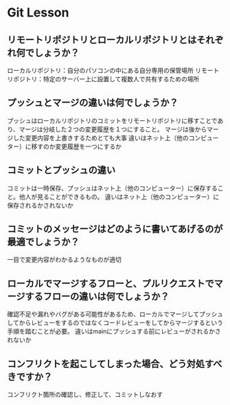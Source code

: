 # Git Lesson

## リモートリポジトリとローカルリポジトリとはそれぞれ何でしょうか？
ローカルリポジトリ：自分のパソコンの中にある自分専用の保管場所
リモートリポジトリ：特定のサーバー上に設置して複数人で共有するための場所

## プッシュとマージの違いは何でしょうか？
プッシュはローカルリポジトリのコミットをリモートリポジトリに移すことであり、マージは分岐した２つの変更履歴を１つにすること。
マージは後からマージした変更内容を上書きするためとても大事
違いはネット上（他のコンピューター）に移すのか変更履歴を一つにするか
## コミットとプッシュの違い
コミットは一時保存、プッシュはネット上（他のコンピューター）に保存すること。他人が見ることができるもの。
違いはネット上（他のコンピューター）に保存されるかされないか


## コミットのメッセージはどのように書いてあげるのが最適でしょうか？
一目で変更内容がわかるようなものが適切


## ローカルでマージするフローと、プルリクエストでマージするフローの違いは何でしょうか？
確認不足や漏れやバグがある可能性があるため、ローカルでマージしてプッシュしてからレビューをするのではなくコードレビューをしてからマージするという手順を踏むことが必要。
違いはmainにプッシュする前にレビューがされるかされないか

## コンフリクトを起こしてしまった場合、どう対処すべきですか？
コンフリクト箇所の確認し、修正して、コミットしなおす
